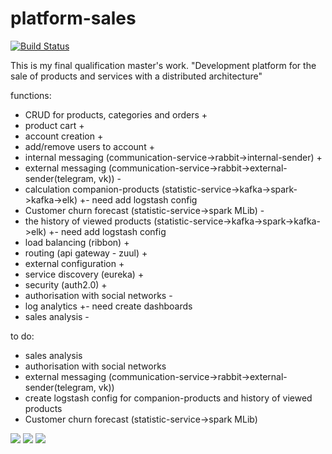 # platform-sales

[![Build Status](https://travis-ci.org/Sergey34/platform-sales.svg?branch=feature%2Fmarket-dev)](https://travis-ci.org/Sergey34/platform-sales)

This is my final qualification master's work. 
"Development platform for the sale of products and services with a distributed architecture"

functions:
- CRUD for products, categories and orders +
- product cart +
- account creation +
- add/remove users to account +
- internal messaging (communication-service->rabbit->internal-sender) +
- external messaging (communication-service->rabbit->external-sender(telegram, vk)) -
- calculation companion-products (statistic-service->kafka->spark->kafka->elk) +- need add logstash config
- Customer churn forecast (statistic-service->spark MLib) -
- the history of viewed products (statistic-service->kafka->spark->kafka->elk) +- need add logstash config
- load balancing (ribbon) +
- routing (api gateway - zuul) +
- external configuration +
- service discovery (eureka) +
- security (auth2.0) +
- authorisation with social networks -
- log analytics +- need create dashboards
- sales analysis -



to do:
- sales analysis
- authorisation with social networks
- external messaging (communication-service->rabbit->external-sender(telegram, vk))
- create logstash config for companion-products and history of viewed products
- Customer churn forecast (statistic-service->spark MLib)

![](https://github.com/Sergey34/platform-sales/blob/feature/market-dev/img/011.png)
![](https://github.com/Sergey34/platform-sales/blob/feature/market-dev/img/012.png)
![](https://github.com/Sergey34/platform-sales/blob/feature/market-dev/img/013.png)
